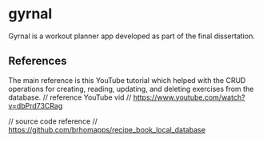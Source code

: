 # gyrnal

Gyrnal is a workout planner app developed as part of the final dissertation. 



## References
The main reference is this YouTube tutorial which helped with the CRUD operations for creating, reading, updating, and deleting exercises from the database.
// reference YouTube vid
// https://www.youtube.com/watch?v=dbPrd73CRag

// source code reference
// https://github.com/brhomapps/recipe_book_local_database
